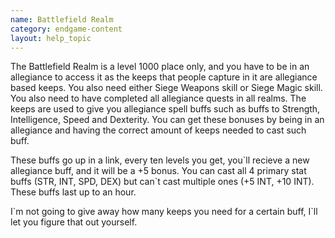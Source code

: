 ```yaml
---
name: Battlefield Realm
category: endgame-content
layout: help_topic
---
```

The Battlefield Realm is a level 1000 place only, and you have to be in an allegiance to access it as the keeps that people capture in it are allegiance based keeps. You also need either Siege Weapons skill or Siege Magic skill. You also need to have completed all allegiance quests in all realms. The keeps are used to give you allegiance spell buffs such as buffs to Strength, Intelligence, Speed and Dexterity. You can get these bonuses by being in an allegiance and having the correct amount of keeps needed to cast such buff.

These buffs go up in a link, every ten levels you get, you\`ll recieve a new allegiance buff, and it will be a +5 bonus. You can cast all 4 primary stat buffs (STR, INT, SPD, DEX) but can\`t cast multiple ones (+5 INT, +10 INT). These buffs last up to an hour.

I\`m not going to give away how many keeps you need for a certain buff, I\`ll let you figure that out yourself.